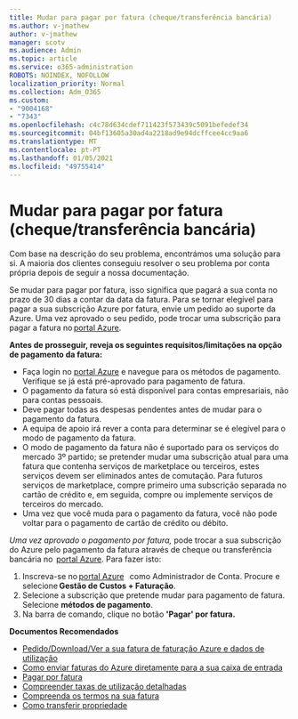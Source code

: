 ```yaml
---
title: Mudar para pagar por fatura (cheque/transferência bancária)
ms.author: v-jmathew
author: v-jmathew
manager: scotv
ms.audience: Admin
ms.topic: article
ms.service: o365-administration
ROBOTS: NOINDEX, NOFOLLOW
localization_priority: Normal
ms.collection: Adm_O365
ms.custom:
- "9004168"
- "7343"
ms.openlocfilehash: c4c78d634cdef711423f573439c5091befedef34
ms.sourcegitcommit: 04bf13605a30ad4a2218ad9e94dcffcee4cc9aa6
ms.translationtype: MT
ms.contentlocale: pt-PT
ms.lasthandoff: 01/05/2021
ms.locfileid: "49755414"
---
```

# <a name="switch-to-pay-by-invoice-chequewire-transfer"></a>Mudar para pagar por fatura (cheque/transferência bancária)

Com base na descrição do seu problema, encontrámos uma solução para si. A maioria dos clientes conseguiu resolver o seu problema por conta própria depois de seguir a nossa documentação.

Se mudar para pagar por fatura, isso significa que pagará a sua conta no prazo de 30 dias a contar da data da fatura. Para se tornar elegível para pagar a sua subscrição Azure por fatura, envie um pedido ao suporte da Azure. Uma vez aprovado o seu pedido, pode trocar uma subscrição para pagar a fatura no [portal Azure](https://portal.azure.com/).

**Antes de prosseguir, reveja os seguintes requisitos/limitações na opção de pagamento da fatura:**

- Faça login no [portal Azure](https://portal.azure.com/) e navegue para os métodos de pagamento. Verifique se já está pré-aprovado para pagamento de fatura.
- O pagamento da fatura só está disponível para contas empresariais, não para contas pessoais.
- Deve pagar todas as despesas pendentes antes de mudar para o pagamento da fatura.
- A equipa de apoio irá rever a conta para determinar se é elegível para o modo de pagamento da fatura.
- O modo de pagamento da fatura não é suportado para os serviços do mercado 3º partido; se pretender mudar uma subscrição atual para uma fatura que contenha serviços de marketplace ou terceiros, estes serviços devem ser eliminados antes de comutação. Para futuros serviços de marketplace, compre primeiro uma subscrição separada no cartão de crédito e, em seguida, compre ou implemente serviços de terceiros do mercado.
- Uma vez que você muda para o pagamento da fatura, você não pode voltar para o pagamento de cartão de crédito ou débito.

*Uma vez aprovado o pagamento por fatura,* pode trocar a sua subscrição do Azure pelo pagamento da fatura através de cheque ou transferência bancária no  [portal Azure](https://portal.azure.com/).
Para fazer isto:

1. Inscreva-se no [portal Azure](https://portal.azure.com/)   como Administrador de Conta. Procure e selecione **Gestão de Custos + Faturação**.
2. Selecione a subscrição que pretende mudar para pagamento de fatura. Selecione **métodos de pagamento**.
3. Na barra de comando, clique no botão **'Pagar' por fatura.**

**Documentos Recomendados**

- [Pedido/Download/Ver a sua fatura de faturação Azure e dados de utilização](https://docs.microsoft.com/azure/billing/billing-download-azure-invoice-daily-usage-date)
- [Como enviar faturas do Azure diretamente para a sua caixa de entrada](https://docs.microsoft.com/azure/billing/billing-download-azure-invoice-daily-usage-date)
- [Pagar por fatura](https://docs.microsoft.com/azure/billing/billing-how-to-pay-by-invoice)
- [Compreender taxas de utilização detalhadas](https://docs.microsoft.com/azure/billing/billing-understand-your-bill)
- [Compreenda os termos na sua fatura](https://docs.microsoft.com/azure/billing/billing-understand-your-invoice)
- [Como transferir propriedade](https://docs.microsoft.com/azure/billing/billing-subscription-transfer)

